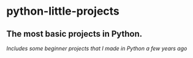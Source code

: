 # python-little-projects

## The most basic projects in Python.

*Includes some beginner projects that I made in Python a few years ago*
